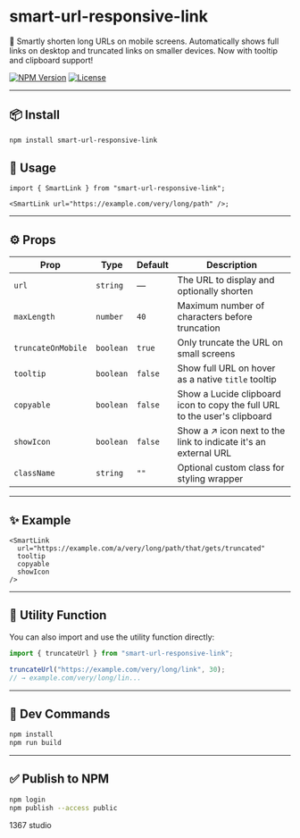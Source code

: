 # smart-url-responsive-link

📱 Smartly shorten long URLs on mobile screens. Automatically shows full links on desktop and truncated links on smaller devices. Now with tooltip and clipboard support!

[![NPM Version](https://img.shields.io/npm/v/smart-url-responsive-link.svg)](https://www.npmjs.com/package/smart-url-responsive-link)
[![License](https://img.shields.io/npm/l/smart-url-responsive-link.svg)](https://github.com/leobarbosamrs/smart-url-responsive-link/blob/main/LICENSE)

---

## 📦 Install

```bash
npm install smart-url-responsive-link
```

## 🚀 Usage

```tsx
import { SmartLink } from "smart-url-responsive-link";

<SmartLink url="https://example.com/very/long/path" />;
```

---

## ⚙️ Props

| Prop               | Type      | Default | Description                                                               |
| ------------------ | --------- | ------- | ------------------------------------------------------------------------- |
| `url`              | `string`  | —       | The URL to display and optionally shorten                                 |
| `maxLength`        | `number`  | `40`    | Maximum number of characters before truncation                            |
| `truncateOnMobile` | `boolean` | `true`  | Only truncate the URL on small screens                                    |
| `tooltip`          | `boolean` | `false` | Show full URL on hover as a native `title` tooltip                        |
| `copyable`         | `boolean` | `false` | Show a Lucide clipboard icon to copy the full URL to the user's clipboard |
| `showIcon`         | `boolean` | `false` | Show a ↗ icon next to the link to indicate it's an external URL           |
| `className`        | `string`  | `""`    | Optional custom class for styling wrapper                                 |

---

## ✨ Example

```tsx
<SmartLink
  url="https://example.com/a/very/long/path/that/gets/truncated"
  tooltip
  copyable
  showIcon
/>
```

---

## 🧠 Utility Function

You can also import and use the utility function directly:

```ts
import { truncateUrl } from "smart-url-responsive-link";

truncateUrl("https://example.com/very/long/link", 30);
// → example.com/very/long/lin...
```

---

## 🧪 Dev Commands

```bash
npm install
npm run build
```

---

## ✅ Publish to NPM

```bash
npm login
npm publish --access public
```

1367 studio
